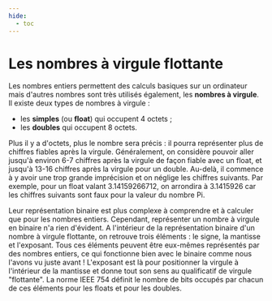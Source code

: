 ```yaml
---
hide:
  - toc
---
```


# Les nombres à virgule flottante
Les nombres entiers permettent des calculs basiques sur un ordinateur mais d'autres nombres sont très utilisés également, les **nombres à virgule**. Il existe deux types de nombres à virgule :

- les **simples** (ou **float**) qui occupent 4 octets ;
- les **doubles** qui occupent 8 octets.

Plus il y a d'octets, plus le nombre sera précis : il pourra représenter plus de chiffres fiables après la virgule. Généralement, on considère pouvoir aller jusqu'à environ 6-7 chiffres après la virgule de façon fiable avec un float, et jusqu'à 13-16 chiffres après la virgule pour un double. Au-delà, il commence à y avoir une trop grande imprécision et on néglige les chiffres suivants. Par exemple, pour un float valant 3.14159266712, on arrondira à 3.1415926 car les chiffres suivants sont faux pour la valeur du nombre Pi.

Leur représentation binaire est plus complexe à comprendre et à calculer que pour les nombres entiers. Cependant, représenter un nombre à virgule en binaire n'a rien d'évident. A l'intérieur de la représentation binaire d'un nombre à virgule flottante, on retrouve trois éléments : le signe, la mantisse et l'exposant. Tous ces éléments peuvent être eux-mêmes représentés par des nombres entiers, ce qui fonctionne bien avec le binaire comme nous l'avons vu juste avant ! L'exposant est là pour positionner la virgule à l'intérieur de la mantisse et donne tout son sens au qualificatif de virgule "flottante". La norme IEEE 754 définit le nombre de bits occupés par chacun de ces éléments pour les floats et pour les doubles.
